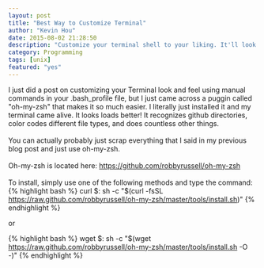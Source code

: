 ```yaml
---
layout: post
title: "Best Way to Customize Terminal"
author: "Kevin Hou"
date: 2015-08-02 21:28:50
description: "Customize your terminal shell to your liking. It'll look really cool."
category: Programming
tags: [unix]
featured: "yes"
---
```

I just did a post on customizing your Terminal look and feel using manual commands in your .bash_profile file, but I just came across a puggin called "oh-my-zsh" that makes it so much easier. I literally just installed it and my terminal came alive. It looks loads better! It recognizes github directories, color codes different file types, and does countless other things.
<br />
<br />
You can actually probably just scrap everything that I said in my previous blog post and just use oh-my-zsh.
<br />
<br />
Oh-my-zsh is located here: <a href="https://github.com/robbyrussell/oh-my-zsh">https://github.com/robbyrussell/oh-my-zsh</a>
<br />
<br />
To install, simply use one of the following methods and type the command:
{% highlight bash %}
curl
$: sh -c "$(curl -fsSL https://raw.github.com/robbyrussell/oh-my-zsh/master/tools/install.sh)"
{% endhighlight %}

or

{% highlight bash %}
wget
$: sh -c "$(wget https://raw.github.com/robbyrussell/oh-my-zsh/master/tools/install.sh -O -)"
{% endhighlight %}
